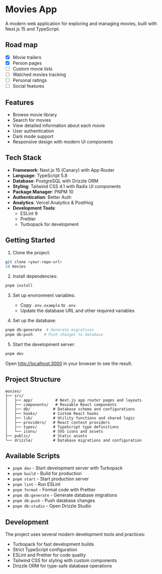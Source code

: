# Movies App

A modern web application for exploring and managing movies, built with Next.js 15 and TypeScript.

## Road map

- [x] Movie trailers
- [x] Person pages
- [ ] Custom movie lists
- [ ] Watched movies tracking
- [ ] Personal ratings
- [ ] Social features

## Features

- Browse movie library
- Search for movies
- View detailed information about each movie
- User authentication
- Dark mode support
- Responsive design with modern UI components

## Tech Stack

- **Framework**: Next.js 15 (Canary) with App Router
- **Language**: TypeScript 5.8
- **Database**: PostgreSQL with Drizzle ORM
- **Styling**: Tailwind CSS 4.1 with Radix UI components
- **Package Manager**: PNPM 10
- **Authentication**: Better Auth
- **Analytics**: Vercel Analytics & PostHog
- **Development Tools**:
  - ESLint 9
  - Prettier
  - Turbopack for development

## Getting Started

1. Clone the project:

```bash
git clone <your-repo-url>
cd movies
```

2. Install dependencies:

```bash
pnpm install
```

3. Set up environment variables:
   - Copy `.env.example` to `.env`
   - Update the database URL and other required variables

4. Set up the database:

```bash
pnpm db:generate  # Generate migrations
pnpm db:push     # Push changes to database
```

5. Start the development server:

```bash
pnpm dev
```

Open [http://localhost:3000](http://localhost:3000) in your browser to see the result.

## Project Structure

```
movies/
├── src/
│   ├── app/          # Next.js app router pages and layouts
│   ├── components/   # Reusable React components
│   ├── db/          # Database schema and configurations
│   ├── hooks/       # Custom React hooks
│   ├── lib/         # Utility functions and shared logic
│   ├── providers/   # React context providers
│   ├── types/       # TypeScript type definitions
│   └── icons/       # SVG icons and assets
├── public/          # Static assets
└── drizzle/         # Database migrations and configuration
```

## Available Scripts

- `pnpm dev` - Start development server with Turbopack
- `pnpm build` - Build for production
- `pnpm start` - Start production server
- `pnpm lint` - Run ESLint
- `pnpm format` - Format code with Prettier
- `pnpm db:generate` - Generate database migrations
- `pnpm db:push` - Push database changes
- `pnpm db:studio` - Open Drizzle Studio

## Development

The project uses several modern development tools and practices:

- Turbopack for fast development builds
- Strict TypeScript configuration
- ESLint and Prettier for code quality
- Tailwind CSS for styling with custom components
- Drizzle ORM for type-safe database operations
